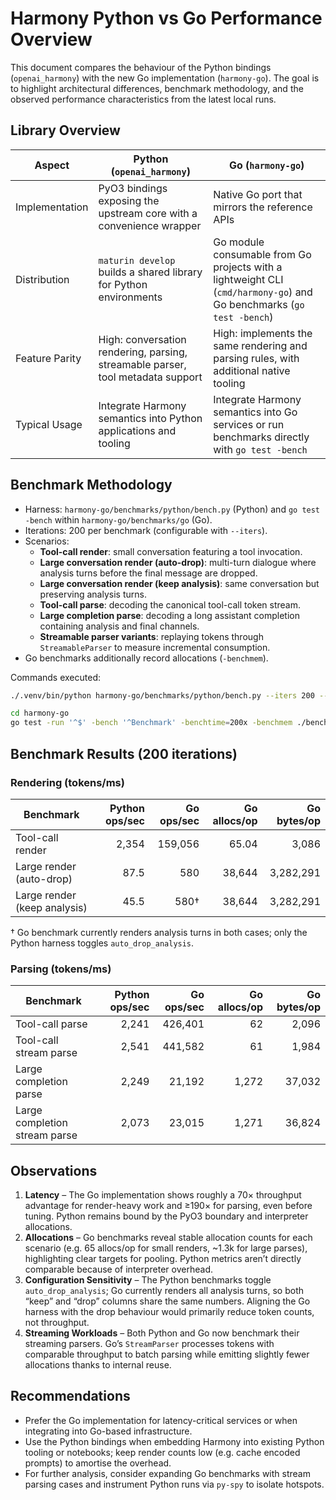 # Harmony Python vs Go Performance Overview

This document compares the behaviour of the Python bindings (`openai_harmony`) with the new Go implementation (`harmony-go`). The goal is to highlight architectural differences, benchmark methodology, and the observed performance characteristics from the latest local runs.

## Library Overview

| Aspect | Python (`openai_harmony`) | Go (`harmony-go`) |
| --- | --- | --- |
| Implementation | PyO3 bindings exposing the upstream core with a convenience wrapper | Native Go port that mirrors the reference APIs | 
| Distribution | `maturin develop` builds a shared library for Python environments | Go module consumable from Go projects with a lightweight CLI (`cmd/harmony-go`) and Go benchmarks (`go test -bench`) |
| Feature Parity | High: conversation rendering, parsing, streamable parser, tool metadata support | High: implements the same rendering and parsing rules, with additional native tooling |
| Typical Usage | Integrate Harmony semantics into Python applications and tooling | Integrate Harmony semantics into Go services or run benchmarks directly with `go test -bench` |

## Benchmark Methodology

- Harness: `harmony-go/benchmarks/python/bench.py` (Python) and `go test -bench` within `harmony-go/benchmarks/go` (Go).
- Iterations: 200 per benchmark (configurable with `--iters`).
- Scenarios:
  - **Tool-call render**: small conversation featuring a tool invocation.
  - **Large conversation render (auto-drop)**: multi-turn dialogue where analysis turns before the final message are dropped.
  - **Large conversation render (keep analysis)**: same conversation but preserving analysis turns.
  - **Tool-call parse**: decoding the canonical tool-call token stream.
  - **Large completion parse**: decoding a long assistant completion containing analysis and final channels.
  - **Streamable parser variants**: replaying tokens through `StreamableParser` to measure incremental consumption.
- Go benchmarks additionally record allocations (`-benchmem`).

Commands executed:

```bash
./.venv/bin/python harmony-go/benchmarks/python/bench.py --iters 200 --which both --benchmem
```
```bash
cd harmony-go
go test -run '^$' -bench '^Benchmark' -benchtime=200x -benchmem ./benchmarks/go
```

## Benchmark Results (200 iterations)

### Rendering (tokens/ms)

| Benchmark | Python ops/sec | Go ops/sec | Go allocs/op | Go bytes/op |
| --- | ---: | ---: | ---: | ---: |
| Tool-call render | 2,354 | 159,056 | 65.04 | 3,086 |
| Large render (auto-drop) | 87.5 | 580 | 38,644 | 3,282,291 |
| Large render (keep analysis) | 45.5 | 580† | 38,644 | 3,282,291 |

† Go benchmark currently renders analysis turns in both cases; only the Python harness toggles `auto_drop_analysis`.

### Parsing (tokens/ms)

| Benchmark | Python ops/sec | Go ops/sec | Go allocs/op | Go bytes/op |
| --- | ---: | ---: | ---: | ---: |
| Tool-call parse | 2,241 | 426,401 | 62 | 2,096 |
| Tool-call stream parse | 2,541 | 441,582 | 61 | 1,984 |
| Large completion parse | 2,249 | 21,192 | 1,272 | 37,032 |
| Large completion stream parse | 2,073 | 23,015 | 1,271 | 36,824 |

## Observations

1. **Latency** – The Go implementation shows roughly a 70× throughput advantage for render-heavy work and ≥190× for parsing, even before tuning. Python remains bound by the PyO3 boundary and interpreter allocations.
2. **Allocations** – Go benchmarks reveal stable allocation counts for each scenario (e.g. 65 allocs/op for small renders, ~1.3k for large parses), highlighting clear targets for pooling. Python metrics aren’t directly comparable because of interpreter overhead.
3. **Configuration Sensitivity** – The Python benchmarks toggle `auto_drop_analysis`; Go currently renders all analysis turns, so both “keep” and “drop” columns share the same numbers. Aligning the Go harness with the drop behaviour would primarily reduce token counts, not throughput.
4. **Streaming Workloads** – Both Python and Go now benchmark their streaming parsers. Go’s `StreamParser` processes tokens with comparable throughput to batch parsing while emitting slightly fewer allocations thanks to internal reuse.

## Recommendations

- Prefer the Go implementation for latency-critical services or when integrating into Go-based infrastructure.
- Use the Python bindings when embedding Harmony into existing Python tooling or notebooks; keep render counts low (e.g. cache encoded prompts) to amortise the overhead.
- For further analysis, consider expanding Go benchmarks with stream parsing cases and instrument Python runs via `py-spy` to isolate hotspots.
